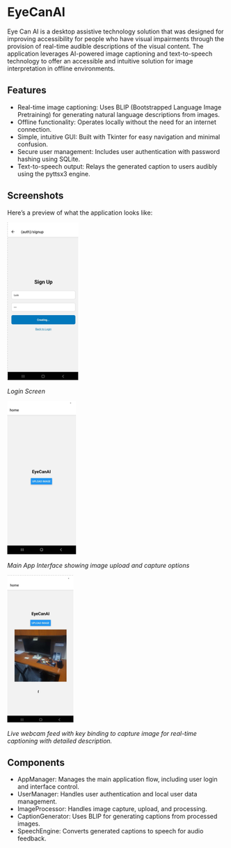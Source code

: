 # EyeCanAI
Eye Can AI is a desktop assistive technology solution that was designed for improving accessibility for people who have visual impairments through the provision of real-time audible descriptions of the visual content. The application leverages AI-powered image captioning and text-to-speech technology to offer an accessible and intuitive solution for image interpretation in offline environments.

## Features
- Real-time image captioning: Uses BLIP (Bootstrapped Language Image Pretraining) for generating natural language descriptions from images.
- Offline functionality: Operates locally without the need for an internet connection.
- Simple, intuitive GUI: Built with Tkinter for easy navigation and minimal confusion.
- Secure user management: Includes user authentication with password hashing using SQLite.
- Text-to-speech output: Relays the generated caption to users audibly using the pyttsx3 engine.

## Screenshots
Here’s a preview of what the application looks like:
 
![Login Screen](./images/Screenshot%202025-04-23%20234450.png) 

*Login Screen*

![Main App Screen](./images/Screenshot%202025-04-23%20234552.png)  

*Main App Interface showing image upload and capture options*

![Another View](./images/Screenshot%202025-04-23%20234637.png) 

*Live webcam feed with key binding to capture image for real-time captioning with detailed description.*

## Components
- AppManager: Manages the main application flow, including user login and interface control.
- UserManager: Handles user authentication and local user data management.
- ImageProcessor: Handles image capture, upload, and processing.
- CaptionGenerator: Uses BLIP for generating captions from processed images.
- SpeechEngine: Converts generated captions to speech for audio feedback.
